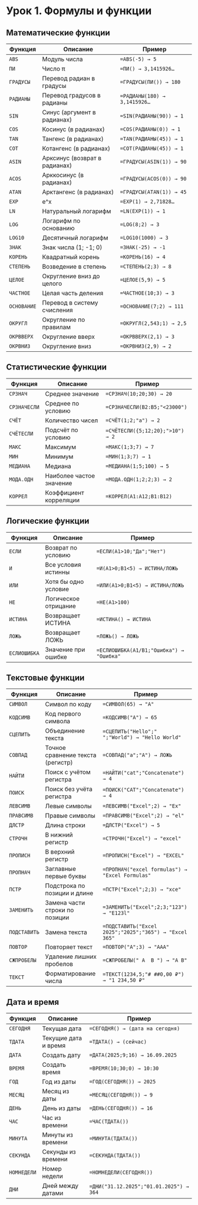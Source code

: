 # Урок 1. Формулы и функции

## Математические функции

| Функция     | Описание                      | Пример                        |
| ----------- | ----------------------------- | ----------------------------- |
| `ABS`       | Модуль числа                  | `=ABS(-5) → 5`                |
| `ПИ`        | Число π                       | `=ПИ() → 3,1415926…`          |
| `ГРАДУСЫ`   | Перевод радиан в градусы      | `=ГРАДУСЫ(ПИ()) → 180`        |
| `РАДИАНЫ`   | Перевод градусов в радианы    | `=РАДИАНЫ(180) → 3,1415926…`  |
| `SIN`       | Синус (аргумент в радианах)   | `=SIN(РАДИАНЫ(90)) → 1`       |
| `COS`       | Косинус (в радианах)          | `=COS(РАДИАНЫ(0)) → 1`        |
| `TAN`       | Тангенс (в радианах)          | `=TAN(РАДИАНЫ(45)) → 1`       |
| `COT`       | Котангенс (в радианах)        | `=COT(РАДИАНЫ(45)) → 1`       |
| `ASIN`      | Арксинус (возврат в радианах) | `=ГРАДУСЫ(ASIN(1)) → 90`      |
| `ACOS`      | Арккосинус (в радианах)       | `=ГРАДУСЫ(ACOS(0)) → 90`      |
| `ATAN`      | Арктангенс (в радианах)       | `=ГРАДУСЫ(ATAN(1)) → 45`      |
| `EXP`       | e^x                           | `=EXP(1) → 2,71828…`          |
| `LN`        | Натуральный логарифм          | `=LN(EXP(1)) → 1`             |
| `LOG`       | Логарифм по основанию         | `=LOG(8;2) → 3`               |
| `LOG10`     | Десятичный логарифм           | `=LOG10(1000) → 3`            |
| `ЗНАК`      | Знак числа (1; -1; 0)         | `=ЗНАК(-25) → -1`             |
| `КОРЕНЬ`    | Квадратный корень             | `=КОРЕНЬ(16) → 4`             |
| `СТЕПЕНЬ`   | Возведение в степень          | `=СТЕПЕНЬ(2;3) → 8`           |
| `ЦЕЛОЕ`     | Округление вниз до целого     | `=ЦЕЛОЕ(5,9) → 5`             |
| `ЧАСТНОЕ`   | Целая часть деления           | `=ЧАСТНОЕ(10;3) → 3`          |
| `ОСНОВАНИЕ` | Перевод в систему счисления   | `=ОСНОВАНИЕ(7;2) → 111`       |
| `ОКРУГЛ`    | Округление по правилам        | `=ОКРУГЛ(2,543;1) → 2,5`      |
| `ОКРВВЕРХ`  | Округление вверх              | `=ОКРВВЕРХ(2,1) → 3`          |
| `ОКРВНИЗ`   | Округление вниз               | `=ОКРВНИЗ(2,9) → 2`           |

## Статистические функции

| Функция      | Описание                 | Пример                           |
| ------------ | ------------------------ | -------------------------------- |
| `СРЗНАЧ`     | Среднее значение         | `=СРЗНАЧ(10;20;30) → 20`         |
| `СРЗНАЧЕСЛИ` | Среднее по условию       | `=СРЗНАЧЕСЛИ(B2:B5;"<23000")`    |
| `СЧЁТ`       | Количество чисел         | `=СЧЁТ(1;2;"a") → 2`             |
| `СЧЁТЕСЛИ`   | Подсчёт по условию       | `=СЧЁТЕСЛИ({5;12;20};">10") → 2` |
| `МАКС`       | Максимум                 | `=МАКС(1;3;7) → 7`               |
| `МИН`        | Минимум                  | `=МИН(1;3;7) → 1`                |
| `МЕДИАНА`    | Медиана                  | `=МЕДИАНА(1;5;100) → 5`          |
| `МОДА.ОДН`   | Наиболее частое значение | `=МОДА.ОДН(1;2;2;3) → 2`         |
| `КОРРЕЛ`     | Коэффициент корреляции   | `=КОРРЕЛ(A1:A12;B1:B12)`         |

## Логические функции

| Функция      | Описание             | Пример                                   |
| ------------ | -------------------- | ---------------------------------------- |
| `ЕСЛИ`       | Возврат по условию   | `=ЕСЛИ(A1>10;"Да";"Нет")`                |
| `И`          | Все условия истинны  | `=И(A1>0;B1<5) → ИСТИНА/ЛОЖЬ`            |
| `ИЛИ`        | Хотя бы одно условие | `=ИЛИ(A1>0;B1<5) → ИСТИНА/ЛОЖЬ`          |
| `НЕ`         | Логическое отрицание | `=НЕ(A1>100)`                            |
| `ИСТИНА`     | Возвращает ИСТИНА    | `=ИСТИНА() → ИСТИНА`                     |
| `ЛОЖЬ`       | Возвращает ЛОЖЬ      | `=ЛОЖЬ() → ЛОЖЬ`                         |
| `ЕСЛИОШИБКА` | Значение при ошибке  | `=ЕСЛИОШИБКА(A1/B1;"Ошибка") → "Ошибка"` |

## Текстовые функции

| Функция      | Описание                          | Пример                                                 |
| ------------ | --------------------------------- | ------------------------------------------------------ |
| `СИМВОЛ`     | Символ по коду                    | `=СИМВОЛ(65) → "A"`                                    |
| `КОДСИМВ`    | Код первого символа               | `=КОДСИМВ("A") → 65`                                   |
| `СЦЕПИТЬ`    | Объединение текста                | `=СЦЕПИТЬ("Hello";" ";"World") → "Hello World"`        |
| `СОВПАД`     | Точное сравнение текста (регистр) | `=СОВПАД("a";"A") → ЛОЖЬ`                              |
| `НАЙТИ`      | Поиск с учётом регистра           | `=НАЙТИ("cat";"Concatenate") → 4`                      |
| `ПОИСК`      | Поиск без учёта регистра          | `=ПОИСК("CAT";"Concatenate") → 4`                      |
| `ЛЕВСИМВ`    | Левые символы                     | `=ЛЕВСИМВ("Excel";2) → "Ex"`                           |
| `ПРАВСИМВ`   | Правые символы                    | `=ПРАВСИМВ("Excel";2) → "el"`                          |
| `ДЛСТР`      | Длина строки                      | `=ДЛСТР("Excel") → 5`                                  |
| `СТРОЧН`     | В нижний регистр                  | `=СТРОЧН("Excel") → "excel"`                           |
| `ПРОПИСН`    | В верхний регистр                 | `=ПРОПИСН("Excel") → "EXCEL"`                          |
| `ПРОПНАЧ`    | Заглавные первые буквы            | `=ПРОПНАЧ("excel formulas") → "Excel Formulas"`        |
| `ПСТР`       | Подстрока по позиции и длине      | `=ПСТР("Excel";2;3) → "xce"`                           |
| `ЗАМЕНИТЬ`   | Замена части строки по позиции    | `=ЗАМЕНИТЬ("Excel";2;3;"123") → "E123l"`               |
| `ПОДСТАВИТЬ` | Замена текста                     | `=ПОДСТАВИТЬ("Excel 2025";"2025";"365") → "Excel 365"` |
| `ПОВТОР`     | Повторяет текст                   | `=ПОВТОР("A";3) → "AAA"`                               |
| `СЖПРОБЕЛЫ`  | Удаление лишних пробелов          | `=СЖПРОБЕЛЫ(" A  B ") → "A B"`                         |
| `ТЕКСТ`      | Форматирование числа              | `=ТЕКСТ(1234,5;"# ##0,00 ₽") → "1 234,50 ₽"`           |

## Дата и время

| Функция     | Описание             | Пример                                  |
| ----------- | -------------------- | --------------------------------------- |
| `СЕГОДНЯ`   | Текущая дата         | `=СЕГОДНЯ() → (дата на сегодня)`        |
| `ТДАТА`     | Текущие дата и время | `=ТДАТА() → (сейчас)`                   |
| `ДАТА`      | Создать дату         | `=ДАТА(2025;9;16) → 16.09.2025`         |
| `ВРЕМЯ`     | Создать время        | `=ВРЕМЯ(10;30;0) → 10:30`               |
| `ГОД`       | Год из даты          | `=ГОД(СЕГОДНЯ()) → 2025`                |
| `МЕСЯЦ`     | Месяц из даты        | `=МЕСЯЦ(СЕГОДНЯ()) → 9`                 |
| `ДЕНЬ`      | День из даты         | `=ДЕНЬ(СЕГОДНЯ()) → 16`                 |
| `ЧАС`       | Час из времени       | `=ЧАС(ТДАТА())`                         |
| `МИНУТА`    | Минуты из времени    | `=МИНУТА(ТДАТА())`                      |
| `СЕКУНДА`   | Секунды из времени   | `=СЕКУНДА(ТДАТА())`                     |
| `НОМНЕДЕЛИ` | Номер недели         | `=НОМНЕДЕЛИ(СЕГОДНЯ())`                 |
| `ДНИ`       | Дней между датами    | `=ДНИ("31.12.2025";"01.01.2025") → 364` |
